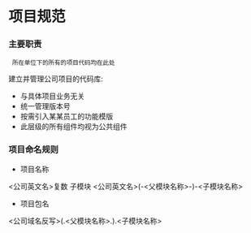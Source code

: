 # 项目规范

### 主要职责

```
 所在单位下的所有的项目代码均在此处
```

建立并管理公司项目的代码库:

* 与具体项目业务无关
* 统一管理版本号
* 按需引入某某员工的功能模版
* 此层级的所有组件均视为公共组件

### 项目命名规则


* 项目名称

 <公司英文名>复数
  子模块
 <公司英文名>(-<父模块名称>-)-<子模块名称>

* 项目包名

 <公司域名反写>(.<父模块名称>.).<子模块名称>
